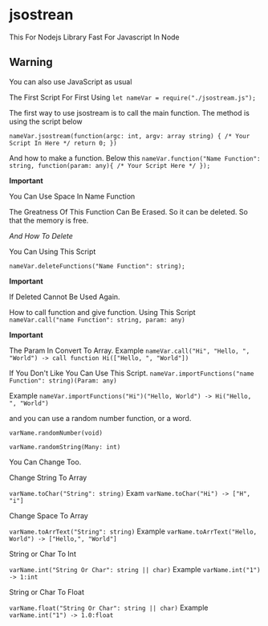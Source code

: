 # jsostrean

This For Nodejs
Library Fast For Javascript In Node

## Warning
You can also use JavaScript as usual

The First Script For First Using
`let nameVar = require("./jsostream.js");`

The first way to use jsostream is to call the main function. The method is using the script below

`
nameVar.jsostream(function(argc: int, argv: array string) {
  /* Your Script In Here */
  return 0;
})
`

And how to make a function. Below this
`nameVar.function("Name Function": string, function(param: any){ /* Your Script Here */ });`

**Important**

You Can Use Space In Name Function

The Greatness Of This Function Can Be Erased. So it can be deleted. So that the memory is free.

_And How To Delete_

You Can Using This Script

`nameVar.deleteFunctions("Name Function": string);`

**Important**

If Deleted Cannot Be Used Again.

How to call function and give function. Using This Script
`nameVar.call("name Function": string, param: any)`

**Important**

The Param In Convert To Array. Example `nameVar.call("Hi", "Hello, ", "World") -> call function Hi(["Hello, ", "World"])`

If You Don't Like You Can Use This Script. `nameVar.importFunctions("name Function": string)(Param: any)`

Example `nameVar.importFunctions("Hi")("Hello, World") -> Hi("Hello, ", "World")`

and you can use a random number function, or a word.

`varName.randomNumber(void)`

`varName.randomString(Many: int)`

You Can Change Too.


Change String To Array

`varName.toChar("String": string)` Exam `varName.toChar("Hi") -> ["H", "i"]`


Change Space To Array

`varName.toArrText("String": string)` Example `varName.toArrText("Hello, World") -> ["Hello,", "World"]`


String or Char To Int

`varName.int("String Or Char": string || char)` Example `varName.int("1") -> 1:int`


String or Char To Float

`varName.float("String Or Char": string || char)` Example `varName.int("1") -> 1.0:float`
